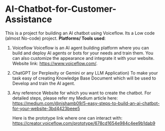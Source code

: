 # AI-Chatbot-for-Customer-Assistance
This is a project for building an AI chatbot using Voiceflow. Its a Low code (almost No-code) project. 
**Platforms/ Tools used**:
1. Voiceflow
   Voiceflow is an AI agent building platform where you can build and deploy AI agents or bots for your needs and train them. You can also customize the appearance and integrate it with your website. Website link: https://www.voiceflow.com/.

2. ChatGPT (or Perplexity or Gemini or any LLM Application)
   To make your task easy of creating Knowledge Base Document which will be used to Develop and train the AI agent.

3. Any reference Website for which you want to create the chatbot.
   For detailed steps, please refer my Medium article here: https://medium.com/@nishamb09/5-easy-steps-to-build-an-ai-chatbot-for-your-website-3bd4423beee5
   
   Here is the prototype link where one can interact with:
   https://creator.voiceflow.com/prototype/678cd1654e984c4ee9b1dab9

   
